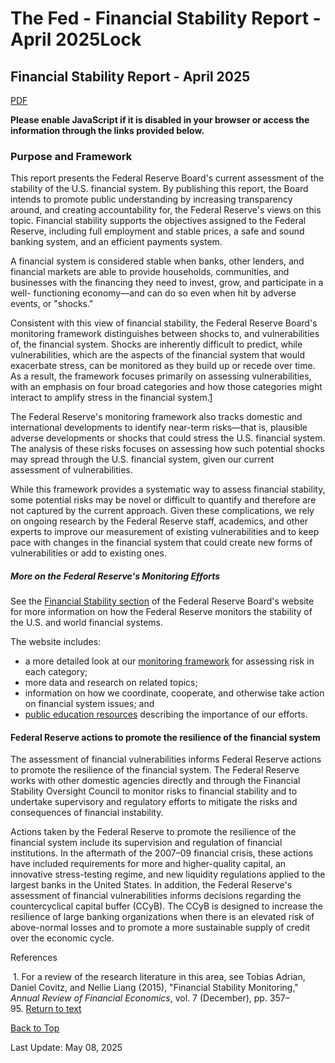 The Fed - Financial Stability Report - April 2025Lock
=====================================================

Financial Stability Report - April 2025
---------------------------------------

[PDF](https://www.federalreserve.gov/publications/files/financial-stability-report-20250425.pdf)

**Please enable JavaScript if it is disabled in your browser or access the information through the links provided below.**

### Purpose and Framework

This report presents the Federal Reserve Board's current assessment of the stability of the U.S. financial system. By publishing this report, the Board intends to promote public understanding by increasing transparency around, and creating accountability for, the Federal Reserve's views on this topic. Financial stability supports the objectives assigned to the Federal Reserve, including full employment and stable prices, a safe and sound banking system, and an efficient payments system.

A financial system is considered stable when banks, other lenders, and financial markets are able to provide households, communities, and businesses with the financing they need to invest, grow, and participate in a well- functioning economy—and can do so even when hit by adverse events, or "shocks."

Consistent with this view of financial stability, the Federal Reserve Board's monitoring framework distinguishes between shocks to, and vulnerabilities of, the financial system. Shocks are inherently difficult to predict, while vulnerabilities, which are the aspects of the financial system that would exacerbate stress, can be monitored as they build up or recede over time. As a result, the framework focuses primarily on assessing vulnerabilities, with an emphasis on four broad categories and how those categories might interact to amplify stress in the financial system.[1](#f1 "footnote 1")

The Federal Reserve's monitoring framework also tracks domestic and international developments to identify near-term risks—that is, plausible adverse developments or shocks that could stress the U.S. financial system. The analysis of these risks focuses on assessing how such potential shocks may spread through the U.S. financial system, given our current assessment of vulnerabilities.

While this framework provides a systematic way to assess financial stability, some potential risks may be novel or difficult to quantify and therefore are not captured by the current approach. Given these complications, we rely on ongoing research by the Federal Reserve staff, academics, and other experts to improve our measurement of existing vulnerabilities and to keep pace with changes in the financial system that could create new forms of vulnerabilities or add to existing ones.

##### More on the Federal Reserve's Monitoring Efforts

See the [Financial Stability section](/financial-stability.htm) of the Federal Reserve Board's website for more information on how the Federal Reserve monitors the stability of the U.S. and world financial systems.

The website includes:

*   a more detailed look at our [monitoring framework](https://www.newyorkfed.org/medialibrary/media/research/staff_reports/sr601.pdf) for assessing risk in each ­category;
*   more data and research on related topics;
*   information on how we coordinate, cooperate, and otherwise take action on financial system issues; and
*   [public education resources](/aboutthefed/the-fed-explained.htm) describing the importance of our efforts.

#### Federal Reserve actions to promote the resilience of the financial system

The assessment of financial vulnerabilities informs Federal Reserve actions to promote the resilience of the financial system. The Federal Reserve works with other domestic agencies directly and through the Financial Stability Oversight Council to monitor risks to financial stability and to undertake supervisory and regulatory efforts to mitigate the risks and consequences of financial instability.

Actions taken by the Federal Reserve to promote the resilience of the financial system include its supervision and regulation of financial institutions. In the aftermath of the 2007–09 financial crisis, these actions have included requirements for more and higher-quality capital, an innovative stress-testing regime, and new liquidity regulations applied to the largest banks in the United States. In addition, the Federal Reserve's assessment of financial vulnerabilities informs decisions regarding the countercyclical capital buffer (CCyB). The CCyB is designed to increase the resilience of large banking organizations when there is an elevated risk of above-normal losses and to promote a more sustainable supply of credit over the economic cycle.

References

 1. For a review of the research literature in this area, see Tobias Adrian, Daniel Covitz, and Nellie Liang (2015), "Financial Stability Monitoring," _Annual Review of Financial Economics_, vol. 7 (December), pp. 357–95. [Return to text](#f1r)

[Back to Top](# "Scroll To Top")

Last Update: May 08, 2025